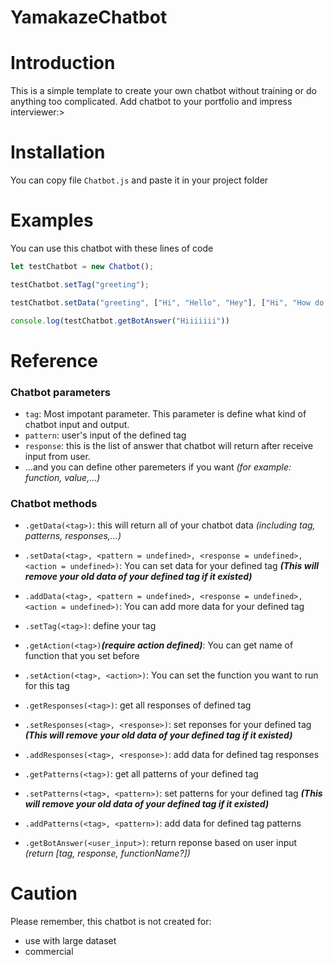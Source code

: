 # **YamakazeChatbot**
# Introduction
This is a simple template to create your own chatbot without training or do anything too complicated. Add chatbot to your portfolio and impress interviewer:>
# Installation
You can copy file `Chatbot.js` and paste it in your project folder
# Examples
You can use this chatbot with these lines of code
```js
let testChatbot = new Chatbot();

testChatbot.setTag("greeting");

testChatbot.setData("greeting", ["Hi", "Hello", "Hey"], ["Hi", "How do you do?"]);

console.log(testChatbot.getBotAnswer("Hiiiiiii"))
```
# Reference
### **Chatbot parameters**
- `tag`: Most impotant parameter. This parameter is define what kind of chatbot input and output.
- `pattern`: user's input of the defined tag
- `response`: this is the list of answer that chatbot will return after receive input from user.
- ...and you can define other paremeters if you want *(for example: function, value,...)*
### **Chatbot methods**
- `.getData(<tag>)`: this will return all of your chatbot data *(including tag, patterns, responses,...)*
- `.setData(<tag>, <pattern = undefined>, <response = undefined>, <action = undefined>)`: You can set data for your defined tag ***(This will remove your old data of your defined tag if it existed)***
- `.addData(<tag>, <pattern = undefined>, <response = undefined>, <action = undefined>)`: You can add more data for your defined tag
- `.setTag(<tag>)`: define your tag
- `.getAction(<tag>)`***(require action defined)***: You can get name of function that you set before
- `.setAction(<tag>, <action>)`: You can set the function you want to run for this tag
- `.getResponses(<tag>)`: get all responses of defined tag
- `.setResponses(<tag>, <response>)`: set reponses for your defined tag ***(This will remove your old data of your defined tag if it existed)***
- `.addResponses(<tag>, <response>)`: add data for defined tag responses
- `.getPatterns(<tag>)`: get all patterns of your defined tag
- `.setPatterns(<tag>, <pattern>)`: set patterns for your defined tag ***(This will remove your old data of your defined tag if it existed)***
- `.addPatterns(<tag>, <pattern>)`: add data for defined tag patterns
  
- `.getBotAnswer(<user_input>)`: return reponse based on user input *(return [tag, response, functionName?])*
# Caution
Please remember, this chatbot is not created for:
- use with large dataset
- commercial